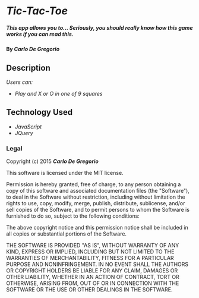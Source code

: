 # _Tic-Tac-Toe_

##### This app allows you to... Seriously, you should really know how this game works if you can read this.

#### By _**Carlo De Gregorio**_

## Description

_Users can:_

* _Play and X or O in one of 9 squares_


## Technology Used
* _JavaScript_
* _JQuery_


### Legal

Copyright (c) 2015 **_Carlo De Gregorio_**

This software is licensed under the MIT license.

Permission is hereby granted, free of charge, to any person obtaining a copy
of this software and associated documentation files (the "Software"), to deal
in the Software without restriction, including without limitation the rights
to use, copy, modify, merge, publish, distribute, sublicense, and/or sell
copies of the Software, and to permit persons to whom the Software is
furnished to do so, subject to the following conditions:

The above copyright notice and this permission notice shall be included in
all copies or substantial portions of the Software.

THE SOFTWARE IS PROVIDED "AS IS", WITHOUT WARRANTY OF ANY KIND, EXPRESS OR
IMPLIED, INCLUDING BUT NOT LIMITED TO THE WARRANTIES OF MERCHANTABILITY,
FITNESS FOR A PARTICULAR PURPOSE AND NONINFRINGEMENT. IN NO EVENT SHALL THE
AUTHORS OR COPYRIGHT HOLDERS BE LIABLE FOR ANY CLAIM, DAMAGES OR OTHER
LIABILITY, WHETHER IN AN ACTION OF CONTRACT, TORT OR OTHERWISE, ARISING FROM,
OUT OF OR IN CONNECTION WITH THE SOFTWARE OR THE USE OR OTHER DEALINGS IN
THE SOFTWARE.
